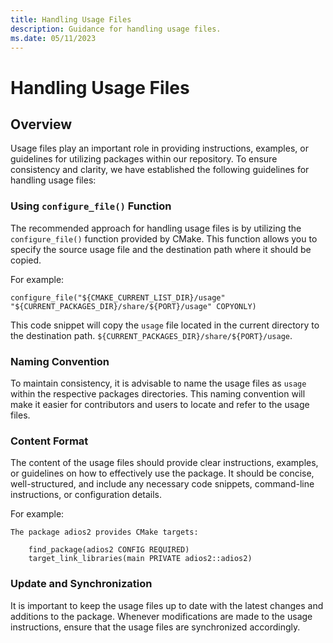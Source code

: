 ```yaml
---
title: Handling Usage Files
description: Guidance for handling usage files.
ms.date: 05/11/2023
---
```


# Handling Usage Files

## Overview
Usage files play an important role in providing instructions, examples, or guidelines for utilizing packages within our repository. To ensure consistency and clarity, we have established the following guidelines for handling usage files:

### Using `configure_file()` Function

The recommended approach for handling usage files is by utilizing the `configure_file()` function provided by CMake. This function allows you to specify the source usage file and the destination path where it should be copied. 

For example:

```
configure_file("${CMAKE_CURRENT_LIST_DIR}/usage" "${CURRENT_PACKAGES_DIR}/share/${PORT}/usage" COPYONLY)
```

This code snippet will copy the `usage` file located in the current directory to the destination path. `${CURRENT_PACKAGES_DIR}/share/${PORT}/usage`.

### Naming Convention

To maintain consistency, it is advisable to name the usage files as `usage` within the respective packages directories. This naming convention will make it easier for contributors and users to locate and refer to the usage files.

### Content Format

The content of the usage files should provide clear instructions, examples, or guidelines on how to effectively use the package. It should be concise, well-structured, and include any necessary code snippets, command-line instructions, or configuration details. 

For example:
```
The package adios2 provides CMake targets:

    find_package(adios2 CONFIG REQUIRED)
    target_link_libraries(main PRIVATE adios2::adios2)
```

### Update and Synchronization

It is important to keep the usage files up to date with the latest changes and additions to the package. Whenever modifications are made to the usage instructions, ensure that the usage files are synchronized accordingly. 




